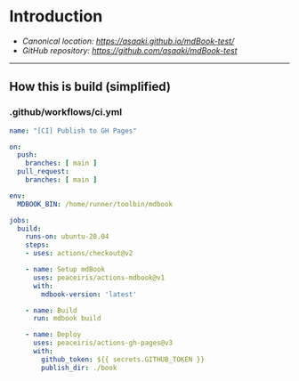 # Introduction

- _Canonical location: <https://asaaki.github.io/mdBook-test/>_
- _GitHub repository: <https://github.com/asaaki/mdBook-test>_

---

## How this is build (simplified)

### .github/workflows/ci.yml

```yml
name: "[CI] Publish to GH Pages"

on:
  push:
    branches: [ main ]
  pull_request:
    branches: [ main ]

env:
  MDBOOK_BIN: /home/runner/toolbin/mdbook

jobs:
  build:
    runs-on: ubuntu-20.04
    steps:
    - uses: actions/checkout@v2

    - name: Setup mdBook
      uses: peaceiris/actions-mdbook@v1
      with:
        mdbook-version: 'latest'

    - name: Build
      run: mdbook build

    - name: Deploy
      uses: peaceiris/actions-gh-pages@v3
      with:
        github_token: ${{ secrets.GITHUB_TOKEN }}
        publish_dir: ./book

```
